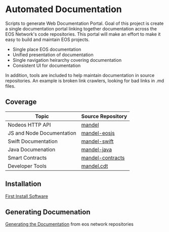 # Automated Documentation #
Scripts to generate Web Documentation Portal. Goal of this project is create a single documentation portal linking together documentation across the EOS Network's code repositories. This portal will make an effort to make it easy to build and maintain EOS projects.
* Single place EOS documentation
* Unified presentation of documentation
* Single navigation heirarchy covering documentation
* Consistent UI for documentation

In addition, tools are included to help maintain documentation in source repositories. An example is broken link crawlers, looking for bad links in .md files.

## Coverage ##

|   Topic  |  Source Repository  |
|  ------- | ------------------- |
| Nodeos HTTP API | [mandel](https://github.com/eosnetworkfoundation/mandel) |
| JS and Node Documentation | [mandel-eosjs](https://github.com/eosnetworkfoundation/mandel-eosjs) |
| Swift Documentation | [mandel-swift](https://github.com/eosnetworkfoundation/mandel-swift) |
| Java Documenation | [mandel-java](https://github.com/eosnetworkfoundation/mandel-java) |
| Smart Contracts | [mandel-contracts](https://github.com/eosnetworkfoundation/mandel-contracts) |
| Developer Tools | [mandel.cdt](https://github.com/eosnetworkfoundation/mandel.cdt) |

## Installation ##
[First Install Software](docs/FirstInstallSoftware.md)

## Generating Documenation ##
[Generating the Documentation](docs/GeneratingDocuments.md) from eos network repositories
